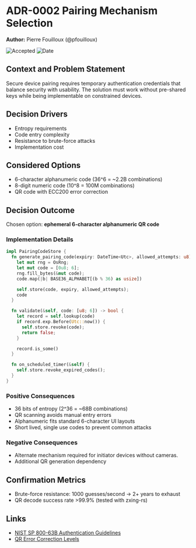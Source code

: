 # **ADR-0002** Pairing Mechanism Selection

**Author:** Pierre Fouilloux (@pfouilloux)

![Accepted](https://img.shields.io/badge/status-accepted-green)
![Date](https://img.shields.io/badge/Date-07_Feb_2025-lightblue)

## Context and Problem Statement

Secure device pairing requires temporary authentication credentials that balance security with usability.
The solution must work without pre-shared keys while being implementable on constrained devices.

## Decision Drivers

- Entropy requirements
- Code entry complexity
- Resistance to brute-force attacks
- Implementation cost

## Considered Options

- 6-character alphanumeric code (36^6 = ~2.2B combinations)
- 8-digit numeric code (10^8 = 100M combinations)
- QR code with ECC200 error correction

## Decision Outcome

Chosen option: **ephemeral 6-character alphanumeric QR code**

### Implementation Details

```rust
impl PairingCodeStore {
  fn generate_pairing_code(expiry: DateTime<Utc>, allowed_attempts: u8) -> [u8; 6] {
    let mut rng = OsRng;
    let mut code = [0u8; 6];
    rng.fill_bytes(&mut code);
    code.map(|b| BASE36_ALPHABET[(b % 36) as usize])

    self.store(code, expiry, allowed_attempts);
    code
  }

  fn validate(&self, code: [u8; 6]) -> bool {
    let record = self.lookup(code)
    if record.exp.Before(Utc::now()) {
      self.store.revoke(code);
      return false;
    }

    record.is_some() 
  }

  fn on_scheduled_timer(&self) {
    self.store.revoke_expired_codes();
  }
}
```

### Positive Consequences

- 36 bits of entropy (2^36 = ~68B combinations)
- QR scanning avoids manual entry errors
- Alphanumeric fits standard 6-character UI layouts
- Short lived, single use codes to prevent common attacks

### Negative Consequences

- Alternate mechanism required for initiator devices without cameras.
- Additional QR generation dependency

## Confirmation Metrics

- Brute-force resistance: 1000 guesses/second → 2+ years to exhaust
- QR decode success rate >99.9% (tested with zxing-rs)

## Links

- [NIST SP 800-63B Authentication Guidelines](https://pages.nist.gov/800-63-3/sp800-63b.html)
- [QR Error Correction Levels](https://www.qrcode.com/en/about/error_correction.html)
